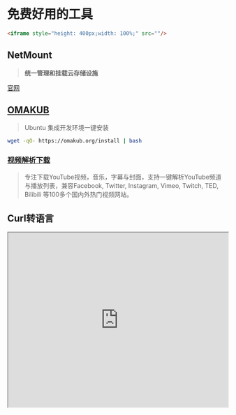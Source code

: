 # 免费好用的工具

```html
<iframe style="height: 400px;width: 100%;" src=""/>
```



## NetMount

> **统一管理和挂载云存储设施**

[官网](https://www.netmount.cn/)



## [OMAKUB](https://omakub.org/)

> Ubuntu 集成开发环境一键安装

```bash
wget -qO- https://omakub.org/install | bash
```



### [视频解析下载](https://tubedown.cn/)

> 专注下载YouTube视频，音乐，字幕与封面，支持一键解析YouTube频道与播放列表，兼容Facebook, Twitter, Instagram, Vimeo, Twitch, TED, Bilibili 等100多个国内外热门视频网站。

## Curl转语言

<iframe style="height: 400px;width: 100%;" src="https://curlconverter.com/"/>



## 文本转 ASCII

[patorjk](https://www.patorjk.com/software/taag/#p=display&f=Rectangles&t=DF-CLI)



## 测试网站

[中国科学技术大学测速网站](https://test.ustc.edu.cn/#)



## 工具集

> IT TOOLS 开发工具集

<iframe style="height: 400px;width: 100%;" src="https://it-tools.tech/"/>

> 腾讯QQ浏览器在线工具集 [网站](https://tool.browser.qq.com/)

> 爬虫工具箱 [虫盒](https://spiderbox.cn)

> 文件工具集 [docsmall](https://docsmall.com/pdf-compress)

## 微信通知

[息知](https://excalidraw.com/)

```
GET/POST

https://xizhi.qqoq.net/{key}.send?title=标题&content=内容
```



## 绘图软件

> 类手写风格, 简洁易用

[Excalidraw](https://excalidraw.com/)



## 文件共享

[轻松传](https://easychuan.cn/?mode=standalone)

[Wormhole](https://easychuan.cn/?mode=standalone)



## CSS Box 阴影

[漂亮的 CSS 盒子阴影示例](https://getcssscan.com/css-box-shadow-examples)



## 程序员做饭指南

> 伟大的程序员之神怎么能不会做饭呢🤣

<iframe style="height: 400px;width: 100%;" src="https://cook.aiursoft.cn/"/>



## Github Label

> GitHub README 页面上的小标签, 显示版本等信息

[Shields](https://shields.io/)



## 免费壁纸网站

[彼岸图网](https://pic.netbian.com/)



## 免费在线音乐播放器

<iframe style="height: 600px;width: 100%;" src="https://tools.liumingye.cn/music/#/"/>



## VPS 下载测速文件

[原文链接](https://lot.pm/vps-download-speedtest-files.html#)

### 推荐：全球通用（Cloudflare Anycast）

速度极快，推荐国外使用。

#### 100MB

```
https://speed.cloudflare.com/__down?during=download&bytes=104857600
```

#### 1GB

```
https://speed.cloudflare.com/__down?during=download&bytes=1073741824
```

#### 10GB

```
https://speed.cloudflare.com/__down?during=download&bytes=10737418240
```

### 中国大陆推荐

#### 200MB（QQ）

腾讯CDN加速。

```
https://dldir1.qq.com/qqfile/qq/PCQQ9.7.17/QQ9.7.17.29225.exe
```

#### 300MB（阿里CDN)

```
https://wirelesscdn-download.xuexi.cn/publish/xuexi_android/latest/xuexi_android_10002068.apk
```

#### 1000MB (教育网)

```
http://speedtest.zju.edu.cn/1000M
```

#### 1GB/10GB（电信）

```
http://vipspeedtest8.wuhan.net.cn:8080/download?size=1073741824

http://vipspeedtest8.wuhan.net.cn:8080/download?size=10737418240
```

#### 2GB（推荐）

```
自适应 
https://dlied4.myapp.com/myapp/1104466820/cos.release-40109/10040714_com.tencent.tmgp.sgame_a2480356_8.2.1.9_F0BvnI.apk
联通 
https://ml-dlied4.bytes.tcdnos.com/myapp/1104466820/cos.release-40109/10040714_com.tencent.tmgp.sgame_a2480356_8.2.1.9_F0BvnI.apk
移动  https://875e1151af8aa9e3b793f51f6049996d.dlied1.cdntips.net/dlied4.myapp.com/myapp/1104466820/cos.release-40109/10040714_com.tencent.tmgp.sgame_a2480356_8.2.1.9_F0BvnI.apk
电信 https://dlied4.csy.tcdnos.com/myapp/1104466820/cos.release-40109/10040714_com.tencent.tmgp.sgame_a2480356_8.2.1.9_F0BvnI.apk
```

#### 3GB（Apple）

国内似乎用的是金山CDN，国际是Akamai和苹果自家CDN。

```
http://updates-http.cdn-apple.com/2019WinterFCS/fullrestores/041-39257/32129B6C-292C-11E9-9E72-4511412B0A59/iPhone_4.7_12.1.4_16D57_Restore.ipsw
```

### 亚洲

#### 中国香港

100MB （Datapacket/CDN77）

```
http://hkg.download.datapacket.com/100mb.bin
```

1000MB（Datapacket/CDN77）

```
http://hkg.download.datapacket.com/1000mb.bin
```

10000MB（Datapacket/CDN77）

```
http://hkg.download.datapacket.com/10000mb.bin
```

### 新加坡

100/1000/10000MB （Datapacket/CDN77）

```
http://sgp.download.datapacket.com/100mb.bin
http://sgp.download.datapacket.com/1000mb.bin
http://sgp.download.datapacket.com/10000mb.bin
```

100MB（OVH）

```
https://sgp.proof.ovh.net/files/100Mb.dat
```

100MB（Vultr）

```
https://sgp-ping.vultr.com/vultr.com.100MB.bin
```

1GB（OVH）

```
https://sgp.proof.ovh.net/files/1Gb.dat
```

1GB（Vultr）

```
https://sgp-ping.vultr.com/vultr.com.1000MB.bin
```

10GB（OVH）

```
https://sgp.proof.ovh.net/files/10Gb.dat
```

### 日本东京

100/1000/10000MB （Datapacket/CDN77）

```
http://tyo.download.datapacket.com/100mb.bin
http://tyo.download.datapacket.com/1000mb.bin
http://tyo.download.datapacket.com/10000mb.bin
```

100MB/1GB（Vultr）

```
https://hnd-jp-ping.vultr.com/vultr.com.100MB.bin
https://hnd-jp-ping.vultr.com/vultr.com.1000MB.bin
```

## 欧洲

### 德国

推荐使用Hetzner的测速文件。
100MB（Nuremberg-Hetzner）

```
https://nbg1-speed.hetzner.com/100MB.bin
```

100MB（Frankfurt-Vultr）

```
https://fra-de-ping.vultr.com/vultr.com.100MB.bin
```

1GB（Nuremberg-Hetzner）

```
https://nbg1-speed.hetzner.com/1GB.bin
```

1GB（Frankfurt-Vultr）

```
https://fra-de-ping.vultr.com/vultr.com.1000MB.bin
```

10GB（Nuremberg-Hetzner）

```
https://nbg1-speed.hetzner.com/10GB.bin
```

10GB（Frankfurt-Hivelocity）

```
https://speedtest.fra1.hivelocity.net/10GiB.file
```

### 法国

100/1000/10000MB （Datapacket/CDN77）

```
http://par.download.datapacket.com/100mb.bin
http://par.download.datapacket.com/1000mb.bin
http://par.download.datapacket.com/10000mb.bin
```

100MB（OVH）

```
https://gra.proof.ovh.net/files/100Mb.dat
```

1GB（OVH）

```
https://gra.proof.ovh.net/files/1Gb.dat
```

10GB（OVH）

```
https://gra.proof.ovh.net/files/10Gb.dat
```

## 北美

### 美西

100/1000/10000MB （Datapacket/CDN77 洛杉矶）

```
http://lax.download.datapacket.com/100mb.bin
http://lax.download.datapacket.com/1000mb.bin
http://lax.download.datapacket.com/10000mb.bin
```

100MB（Oregon-OVH）

```
https://hil.proof.ovh.us/files/100Mb.dat
```

100MB（LA-Vultr）

```
https://lax-ca-us-ping.vultr.com/vultr.com.100MB.bin
```

1GB（Oregon-OVH）

```
https://hil.proof.ovh.us/files/1Gb.dat
```

1GB（LA-Vultr）

```
https://lax-ca-us-ping.vultr.com/vultr.com.1000MB.bin
```

10GB（Oregon-OVH）

```
https://hil.proof.ovh.us/files/10Gb.dat
```

10GB （Oregon-Hetzner）

```
https://hil-speed.hetzner.com/10GB.bin
```

### 美东

100/1000/10000MB （Datapacket/CDN77 阿什本）

```
http://ash.download.datapacket.com/100mb.bin
http://ash.download.datapacket.com/1000mb.bin
http://ash.download.datapacket.com/10000mb.bin
```

100MB（Virginia-OVH）

```
https://vin.proof.ovh.us/files/100Mb.dat
```

100MB（New Jersey-Vultr）

```
https://nj-us-ping.vultr.com/vultr.com.100MB.bin
```

1GB（Virginia-OVH）

```
https://vin.proof.ovh.us/files/1Gb.dat
```

1GB（New Jersey-Vultr）

```
https://nj-us-ping.vultr.com/vultr.com.1000MB.bin
```

10GB（Virginia-OVH）

```
https://vin.proof.ovh.us/files/10Gb.dat
```

10GB（Virginia-Hetzner）

```
https://ash-speed.hetzner.com/10GB.bin
```



## 网页内嵌音乐播放器

[明月浩空网](https://myhkw.cn)



## CDN 服务

> 稳定、快速、免费的前端开源项目 CDN 加速服务

[Boot CDN](https://www.bootcdn.cn/)



## IDE 激活码获取

> 仅供学习参考

[IDE 激活码](https://www.ajihuo.com/)



## 公开 API 接口

[FREE-API](https://www.free-api.com/)



## 公开数据集网站

[⼈⼯智能数据集 - DataFountain](https://www.datafountain.cn/datasets)



## IDE Docker 开发配置模板

> minimalOS/ubuntu/devcontainer.json 来源于 [GitHub](https://github.com/JetBrains/devcontainers-examples/blob/main/minimalOS/ubuntu/devcontainer.json)

```json

{
  "name": "minimal_ubuntu",
  "image": "ubuntu:latest",
}
```



##  在线接码平台

[sms-activate](https://sms-activate.io/cn)



## 免费AI LOGO生成

[AILogoMaker](https://ailogomaker.io/zh-CN/app)



## 免费在线图床

[图图](https://tutu.to/upload)
